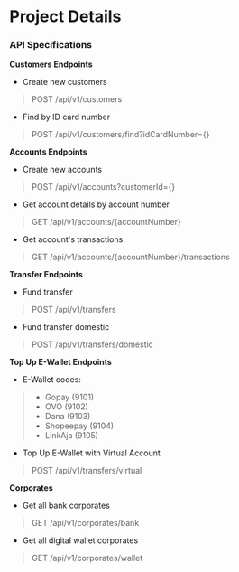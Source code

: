 # Project Details
### API Specifications

**Customers Endpoints**
- Create new customers
> POST /api/v1/customers
- Find by ID card number
> POST /api/v1/customers/find?idCardNumber={}

**Accounts Endpoints**
- Create new accounts
> POST /api/v1/accounts?customerId={}
- Get account details by account number
> GET /api/v1/accounts/{accountNumber}
- Get account's transactions
> GET /api/v1/accounts/{accountNumber}/transactions

**Transfer Endpoints**
- Fund transfer
> POST /api/v1/transfers
- Fund transfer domestic
> POST /api/v1/transfers/domestic

**Top Up E-Wallet Endpoints**
- E-Wallet codes:
> - Gopay (9101)
> - OVO (9102)
> - Dana (9103)
> - Shopeepay (9104)
> - LinkAja (9105)
- Top Up E-Wallet with Virtual Account
> POST /api/v1/transfers/virtual

**Corporates**
- Get all bank corporates
> GET /api/v1/corporates/bank
- Get all digital wallet corporates
> GET /api/v1/corporates/wallet
